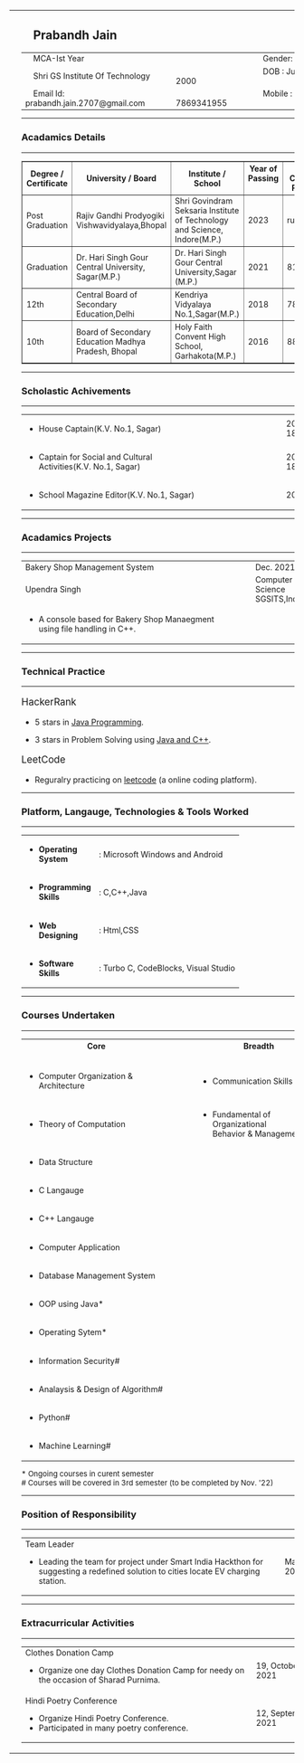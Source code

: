 <html>
<head>

</head>
<body>
<table>
<tr>
	<td><img width = 200 height = 200 src = "P.png"></td>
	<td><h2>&emsp;Prabandh Jain</em></h2>
		<table>
			<tr><td>&emsp;MCA-Ist Year</td>
			<td>&emsp;&emsp;&emsp;&emsp;&emsp;&emsp;&emsp;&emsp;&emsp;&emsp;&emsp;Gender: Male</td></tr>
			<tr>
			<td>&emsp;Shri GS Institute Of Technology</td>
			<td>&emsp;&emsp;&emsp;&emsp;&emsp;&emsp;&emsp;&emsp;&emsp;&emsp;&emsp;DOB : July, 27; 2000</td>
			</tr>
			<tr>
			<td>&emsp;Email Id: prabandh.jain.2707@gmail.com</td>
			<td>&emsp;&emsp;&emsp;&emsp;&emsp;&emsp;&emsp;&emsp;&emsp;&emsp;&emsp;Mobile : +91 7869341955</td>
			</tr>

		
	    
	 
</td>
</tr>
</table>
<!--table ends here-->
<hr>

<h3>Acadamics Details</h3>
<hr>
<table border = 1>
<tr>
<th>Degree / Certificate</th>
<th>University / Board</th>
<th>Institute / School</th>
<th>Year of Passing &emsp;</th>
<th>&emsp;CGPA/<br>Per%</th>
</tr>
<tr>
<td>Post Graduation</td>
<td>Rajiv Gandhi Prodyogiki Vishwavidyalaya,Bhopal</td>
<td>Shri Govindram Seksaria Institute of Technology and Science, Indore(M.P.)</td>
<td>2023</td>
<td>running</td>
</tr>
<tr>
<td>Graduation</td>
<td>Dr. Hari Singh Gour Central University, Sagar(M.P.)</td>
<td>Dr. Hari Singh Gour Central University,Sagar (M.P.)</td>
<td>2021</td>
<td>81%</td>
</tr>
<tr>
<td>12th</td>
<td>Central Board of Secondary Education,Delhi</td>
<td>Kendriya Vidyalaya No.1,Sagar(M.P.)</td>
<td>2018</td>
<td>78.2%</td>
</tr>
<tr>
<td>10th</td>
<td>Board of Secondary Education Madhya Pradesh, Bhopal</td>
<td>Holy Faith Convent High School, Garhakota(M.P.)</td>
<td>2016</td>
<td>88.83%</td>
</tr>
</table>
<hr>

<h3>Scholastic Achivements</h3><hr>
<table>
<tr>
	<td>
		<ul><li>House Captain(K.V. No.1, Sagar)</li></ul>
	</td>
	<td>&emsp;&emsp;&emsp;&emsp;&emsp;&emsp;&emsp;&emsp;&emsp;</td>
	<td>2017-18</td>
</tr>
<tr>
<td>
<ul><li>Captain for Social and Cultural Activities(K.V. No.1, Sagar) </li></ul>
</td>
<td></td>
<td>2017-18</td>
</tr>
<tr>
<td><ul><li>School Magazine Editor(K.V. No.1, Sagar) </li></ul></td>
<td></td>
<td>2017</td>
</tr>
</table>
<hr>
<h3>Acadamics Projects</h3>
<hr>
<table>
<tr>
<td>Bakery Shop Management System</td>
<td>&emsp;&emsp;</td>
<td>Dec. 2021</td>
</tr>
<tr>
<td>Upendra Singh</td>
<td>&emsp;&emsp;</td>
<td>Computer Science<br>SGSITS,Indore</td>
</tr>
<tr><td><ul><li>A console based for Bakery Shop Manaegment using file handling in C++.</li></ul></td></tr>
</table>
<hr>
<h3>Technical Practice</h3>
<hr>
<p style = "font-size:17px ">HackerRank</p>
<ul><li>5 stars in <a href = "https://www.hackerrank.com/dashboard">Java Programming</a>.</li></ul>
<ul><li>3 stars in Problem Solving using <a href = "https://www.hackerrank.com/dashboard">Java and C++</a>.</li></ul>
<p style = "font-size:17px">LeetCode</p>
<ul><li>Reguralry practicing on <a href = "https://leetcode.com/" >leetcode</a> (a online coding platform).</li></ul>

<hr>
<h3>Platform, Langauge, Technologies & Tools Worked</h3>
<hr>
<table>
<tr>
<td><ul><li><strong> Operating<br> System </li></ul></td>
<td>: Microsoft Windows and Android</td>
</tr>

<tr>
<td><ul><li><strong>Programming<br>Skills </li></ul></td>
<td>: C,C++,Java</td>
</tr>

<tr>
<td><ul><li> <strong> Web<br>Designing</li></ul></td>
<td>: Html,CSS</td>
</tr>

<tr>
<td><ul><li><strong>Software <br>Skills </li></ul></td>
<td>: Turbo C, CodeBlocks, Visual Studio</td>
</tr>
</table>

<hr>
<h3>Courses Undertaken</h3>
<hr>
<table>
<tr>
<th>Core</th>
<td>&emsp;&emsp;</td>
<th>Breadth</th>
</tr>
<tr>
<td><br><ul><li>Computer Organization & Architecture</li></ul></td>
<td>&emsp;&emsp;</td>
<td><br><ul><li>Communication Skills</li></ul></td>
</tr>

<tr>
<td><ul><li>Theory of Computation</li></ul></td>
<td>&emsp;&emsp;</td>
<td><ul><li>Fundamental of Organizational <br>Behavior & Management*</li></ul></td>
</tr>

<tr>
<td><ul><li>Data Structure</li></ul></td>

</tr>

<tr>
<td><ul><li>C Langauge</li></ul></td>
</tr>

<tr>
<td><ul><li>C++ Langauge</li></ul></td>
</tr>

<tr>
<td><ul><li>Computer Application</li></ul></td>
</tr>

<tr>
<td><ul><li>Database Management System</li></ul></td>
</tr>

<tr>
<td><ul><li>OOP using Java*</li></ul></td>
</tr>
<tr>
<td><ul><li>Operating Sytem*</li></ul></td>
</tr>
<tr>
<td><ul><li>Information Security#</li></ul></td>
</tr>
<tr>
<td><ul><li>Analaysis & Design of Algorithm# </li></ul></td>
</tr>

<tr>
<td><ul><li>Python# </li></ul></td>
</tr>

<tr>
<td><ul><li>Machine Learning# </li></ul></td>
</tr>
</table>

<p style = "font-size:13px">* Ongoing courses in curent semester<br># Courses will be covered in 3rd semester (to be completed by Nov. '22)</p>
<hr>
<h3>Position of Responsibility</h3>
<hr>
<table>
<tr>
<td>
Team Leader
<ul><li>Leading the team for project under Smart India Hackthon for suggesting a redefined solution to cities locate EV charging station.</li></ul>
</td>
<td>March 2022</td>
</tr>
</table>
<hr>
<h3>Extracurricular Activities</h3>
<hr>
<table>
<tr>
<td>
Clothes Donation Camp
<ul><li>Organize one day Clothes Donation Camp for needy on the occasion of Sharad Purnima.</li></ul>
</td>
<td>19, October; 2021 </td>
</tr>
<tr>
<td>
Hindi Poetry Conference
<ul><li>Organize Hindi Poetry Conference.</li>
<li>Participated in many poetry conference.</li></ul>
</td>
<td>12, September 2021 </td>
</tr>
</table>








</body>
</html>
